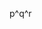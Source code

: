 <!-- p: DATA_END_FLAG está off
     q: ERROR_CODE é zero
     r: CHECK_SOMA menor que 1000 -->
     
<!--a) DATA_END_FLAG off e ERROR_CODE zero e CHECK_SOMA <1000. -->

p^q^r
